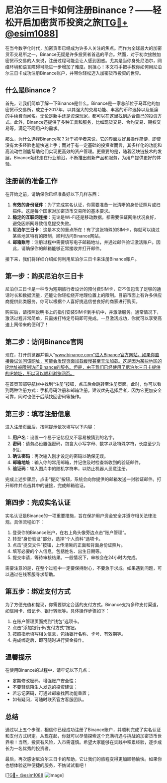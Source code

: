 # 尼泊尔三日卡如何注册Binance？——轻松开启加密货币投资之旅[[TG💪+ @esim1088](https://t.me/s/esim1088)]

在当今数字化时代，加密货币已经成为许多人关注的焦点。而作为全球最大的加密货币交易所之一，Binance无疑是许多投资者首选的平台。然而，对于初次接触加密货币交易的人来说，注册过程可能会让人感到困惑。尤其是当你身处尼泊尔，网络环境和语言障碍可能进一步增加了难度。别担心！本文将手把手教你如何用尼泊尔三日卡成功注册Binance账户，并带你轻松迈入加密货币投资的世界。

## 什么是Binance？

首先，让我们简单了解一下Binance是什么。Binance是一家总部位于马耳他的加密货币交易所，成立于2017年，以其强大的交易功能、丰富的币种选择以及低廉的手续费而闻名。无论是新手还是资深玩家，都可以在这里找到适合自己的投资方式。此外，Binance还提供了多种工具和服务，比如现货交易、合约交易、期权交易等，满足不同用户的需求。

那么，为什么选择Binance呢？对于初学者来说，它的界面友好且操作简便，即使没有太多经验也能快速上手；而对于有一定基础的投资者而言，其多样化的功能和高流动性则能帮助他们实现更高效的资产管理。更重要的是，随着区块链技术的发展，Binance始终走在行业前沿，不断推出创新产品和服务，为用户提供更好的体验。

## 注册前的准备工作

在开始之前，请确保你已经准备好以下几样东西：

1. **有效的身份证件**：为了完成实名认证，你需要准备一张清晰的身份证照片或扫描件。这是每个国家对加密货币交易所的基本要求。
2. **稳定的互联网连接**：无论是Wi-Fi还是移动数据，都需要保证网络状况良好，避免因断网导致信息提交失败。
3. **尼泊尔三日卡**：这是本文的重点所在！有了这张特殊的SIM卡，你就可以绕过某些地区特有的限制，顺利访问Binance网站。
4. **邮箱账号**：注册过程中需要填写电子邮箱地址，并通过邮件验证激活账户。因此，请确保你的邮箱能够正常接收并打开邮件。

接下来，我们将详细介绍如何利用尼泊尔三日卡来注册Binance账户。

## 第一步：购买尼泊尔三日卡

尼泊尔三日卡是一种专为短期旅行者设计的预付费SIM卡，它不仅包含了足够的通话时长和数据流量，还能让你轻松绕开地理位置上的限制。目前市面上有许多供应商提供此类服务，你可以根据个人喜好挑选信誉良好的商家进行购买。

购买后，请按照说明书上的指引安装SIM卡到手机中，并激活服务。通常情况下，激活过程非常简单，只需拨打特定号码即可完成。一旦激活成功，你就可以享受高速上网带来的便利了！

## 第二步：访问Binance官网

现在，打开浏览器并输入“www.binance.com”进入Binance官方网站。如果你直接尝试访问该网址，可能会发现页面加载缓慢甚至无法加载。这是因为某些地区的IP地址被限制访问Binance的服务。但是，由于我们已经使用了尼泊尔三日卡提供的IP地址，所以可以顺利浏览网页。

在首页顶部导航栏中找到“注册”按钮，点击后会跳转至注册页面。此时，你可以看到两种注册方式：手机号码注册和邮箱注册。建议优先选择后者，因为它更加安全可靠，同时也便于后续找回密码等操作。

## 第三步：填写注册信息

进入注册页面后，按照提示依次填写以下内容：

1. **用户名**：设置一个易于记忆但又不容易被猜到的名字。
2. **密码**：请务必设置强密码，包含大小写字母、数字以及特殊字符，长度至少为8位。
3. **确认密码**：再次输入刚才设定的密码以确保无误。
4. **邮箱地址**：输入你的常用邮箱，并记住及时检查新收到的验证邮件。
5. **验证码**：输入图片中的随机字符串，以防止机器人恶意注册。

完成上述步骤后，点击“提交”按钮，系统会向你提供的邮箱发送一封验证邮件。打开邮件并点击其中的链接，完成邮箱验证。

## 第四步：完成实名认证

实名认证是Binance的一项重要措施，旨在保护用户资金安全并遵守相关法律法规。具体流程如下：

1. 登录你的Binance账户，在右上角头像旁边点击“账户管理”。
2. 转至“身份验证”部分，选择“个人资料”选项卡。
3. 点击“提交文件”按钮，上传清晰的正面和背面身份证照片。
4. 填写必要的个人信息，包括姓名、出生日期等。
5. 提交申请，等待审核结果。一般情况下，审核会在24小时内完成。

需要注意的是，在整个过程中一定要保持耐心，不要急于求成。如果遇到问题，可以通过在线客服寻求帮助。

## 第五步：绑定支付方式

为了方便充值和提现，你需要绑定合适的支付方式。Binance支持多种支付渠道，如信用卡、借记卡、银行转账等。具体操作步骤如下：

1. 在账户管理页面找到“钱包”选项卡。
2. 点击“添加银行卡/支付方式”按钮。
3. 按照指示填写相关信息，包括银行名称、卡号、有效期等。
4. 完成绑定后，即可随时进行资金操作。

## 温馨提示

在使用Binance的过程中，请牢记以下几点：

- 定期修改密码，增强账户安全性；
- 不要轻信陌生人发送的投资建议；
- 若忘记密码，可通过邮箱找回功能重置；
- 如有疑问，可随时联系官方客服团队。

## 总结

通过以上五个步骤，相信你已经成功注册了Binance账户，并顺利完成了实名认证和支付方式绑定。从现在起，你就可以尽情探索这个充满机遇与挑战的加密货币世界啦！当然，投资有风险，入市需谨慎。希望大家能够在实践中积累经验，逐步成长为一名优秀的投资者。

最后，再次感谢尼泊尔三日卡的帮助，它让我们的旅程变得更加顺畅愉快。如果你也想体验这种便捷的服务，不妨试试看吧！

[[TG💪+ @esim1088](https://t.me/s/esim1088) ![Image](https://i.postimg.cc/4NQfJmqS/Snipaste-2025-05-13-00-14-12.png)]